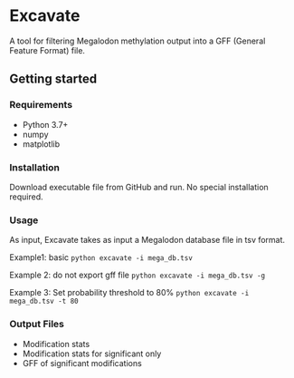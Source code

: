 # Excavate

A tool for filtering Megalodon methylation output into a GFF (General Feature Format) file. 

## Getting started
### Requirements
* Python 3.7+
* numpy
* matplotlib

### Installation
Download executable file from GitHub and run. No special installation required.

### Usage
As input, Excavate takes as input a Megalodon database file in tsv format.

Example1: basic
``` python excavate -i mega_db.tsv ```

Example 2: do not export gff file
``` python excavate -i mega_db.tsv -g ```

Example 3: Set probability threshold to 80%
``` python excavate -i mega_db.tsv -t 80 ```

### Output Files
* Modification stats
* Modification stats for significant only
* GFF of significant modifications
